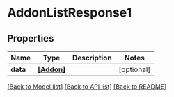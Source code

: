 # AddonListResponse1


## Properties
Name | Type | Description | Notes
------------ | ------------- | ------------- | -------------
**data** | [**[Addon]**](Addon.md) |  | [optional] 

[[Back to Model list]](../README.md#documentation-for-models) [[Back to API list]](../README.md#documentation-for-api-endpoints) [[Back to README]](../README.md)


